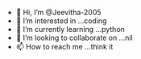 - 👋 Hi, I’m @Jeevitha-2005
- 👀 I’m interested in ...coding
- 🌱 I’m currently learning ...python
- 💞️ I’m looking to collaborate on ...nil
- 📫 How to reach me ...think it

<!---
Jeevitha-2005/Jeevitha-2005 is a ✨ special ✨ repository because its `README.md` (this file) appears on your GitHub profile.
You can click the Preview link to take a look at your changes.
--->
